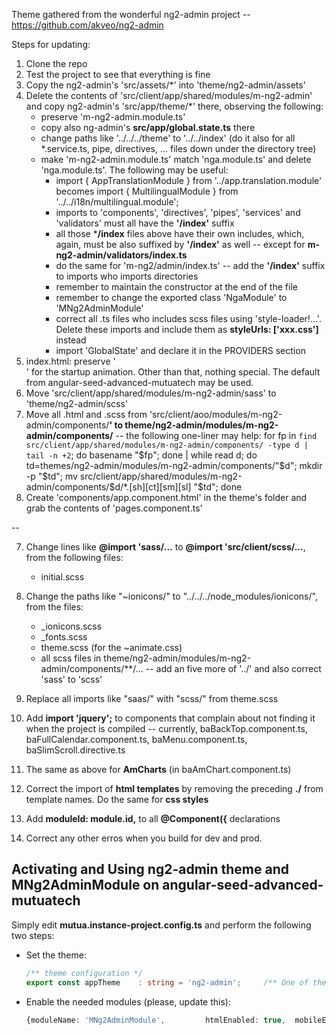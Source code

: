 Theme gathered from the wonderful ng2-admin project -- https://github.com/akveo/ng2-admin

Steps for updating:
1) Clone the repo
2) Test the project to see that everything is fine
3) Copy the ng2-admin's 'src/assets/*' into 'theme/ng2-admin/assets'
4) Delete the contents of 'src/client/app/shared/modules/m-ng2-admin' and copy ng2-admin's 'src/app/theme/*' there, observing the following:
   - preserve 'm-ng2-admin.module.ts'
   - copy also ng-admin's **src/app/global.state.ts** there
   - change paths like '../../../theme' to '../../index' (do it also for all *.service.ts, pipe, directives, ... files down under the directory tree)
   - make 'm-ng2-admin.module.ts' match 'nga.module.ts' and delete 'nga.module.ts'. The following may be useful:
     - import { AppTranslationModule } from '../app.translation.module' becomes import { MultilingualModule } from '../../i18n/multilingual.module';
     - imports to 'components', 'directives', 'pipes', 'services' and 'validators' must all have the **'/index'** suffix
     - all those ***/index** files above have their own includes, which, again, must be also suffixed by **'/index'** as well -- except for **m-ng2-admin/validators/index.ts**
     - do the same for 'm-ng2/admin/index.ts' -- add the **'/index'** suffix to imports who imports directories
     - remember to maintain the constructor at the end of the file
     - remember to change the exported class 'NgaModule' to 'MNg2AdminModule'
     - correct all .ts files who includes scss files using 'style-loader!...'. Delete these imports and include them as **styleUrls: ['xxx.css']** instead
     - import 'GlobalState' and declare it in the PROVIDERS section
5) index.html: preserve '<div id="preloader">' for the startup animation. Other than that, nothing special. The default from angular-seed-advanced-mutuatech may be used.
6) Move 'src/client/app/shared/modules/m-ng2-admin/sass' to 'theme/ng2-admin/scss'
7) Move all .html and .scss from 'src/client/aoo/modules/m-ng2-admin/components/**' to theme/ng2-admin/modules/m-ng2-admin/components/** -- the following one-liner may help: for fp in `find src/client/app/shared/modules/m-ng2-admin/components/ -type d | tail -n +2`; do basename "$fp"; done | while read d; do td=themes/ng2-admin/modules/m-ng2-admin/components/"$d"; mkdir -p "$td"; mv src/client/app/shared/modules/m-ng2-admin/components/$d/*.[sh][ct][sm][sl] "$td"; done
6) Create 'components/app.component.html' in the theme's folder and grab the contents of 'pages.component.ts'

--

7) Change lines like **@import 'sass/...** to **@import 'src/client/scss/...**, from the following files:
   - initial.scss

8) Change the paths like "~ionicons/" to "../../../node_modules/ionicons/", from the files:
   - _ionicons.scss
   - _fonts.scss
   - theme.scss (for the ~animate.css)
   - all scss files in theme/ng2-admin/modules/m-ng2-admin/components/**/... -- add an five more of '../' and also correct 'sass' to 'scss'

9) Replace all imports like "saas/" with "scss/" from theme.scss

10) Add **import 'jquery';** to components that complain about not finding it when the project is compiled -- currently, baBackTop.component.ts, baFullCalendar.component.ts, baMenu.component.ts, baSlimScroll.directive.ts

11) The same as above for **AmCharts** (in baAmChart.component.ts)

12) Correct the import of **html templates** by removing the preceding **./** from template names. Do the same for **css styles**

13) Add **moduleId: module.id,** to all **@Component({** declarations

13) Correct any other erros when you build for dev and prod.

## Activating and Using ng2-admin theme and MNg2AdminModule on angular-seed-advanced-mutuatech ##
Simply edit **mutua.instance-project.config.ts** and perform the following two steps:
  - Set the theme:
    ```typescript
    /** theme configuration */
    export const appTheme    : string = 'ng2-admin';     /** One of the directories in 'themes/' */
    ```
  - Enable the needed modules (please, update this):
    ```typescript
    {moduleName: 'MNg2AdminModule',         htmlEnabled: true,  mobileEnabled: false},  // enable this module for HTML if you are using 'ng2-admin' theme
    ```

